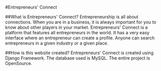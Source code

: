 #Entrepreneurs' Connect

##What is Entrepreneurs' Connect?
Entrepreneurship is all about connections. When you are in a business, it is always important for you to know about other players in your market. Entrepreneurs' Connect is a platform that features all entrepreneurs in the world. It has a very easy interface where an entrepreneur can create a profile. Anyone can search entrepreneurs in a given industry or a given place.

##How is this website created?
Entrepreneurs' Connect is created using Django Framework. The database used is MySQL. The entire project is OpenSource.

